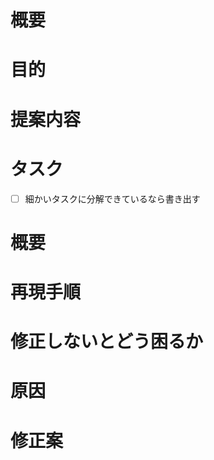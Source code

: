 <!-- issueの種類に応じて「要望」または「バグ」からテンプレートを選択する -->

<!-- 要望のテンプレート -->
# 概要
# 目的
# 提案内容
# タスク
- [ ] 細かいタスクに分解できているなら書き出す

<!-- バグのテンプレート -->
# 概要
# 再現手順
# 修正しないとどう困るか
# 原因
# 修正案
